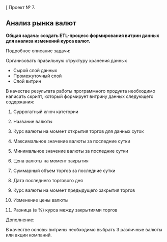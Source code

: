 [ Проект № 7.

## Анализ рынка валют

**Общая задача: создать ETL-процесс формирования витрин данных для анализа изменений курса валют.**

Подробное описание задачи:

Организовать правильную структуру хранения данных
 *   Сырой слой данных
 *   Промежуточный слой
 *   Слой витрин

В качестве результата работы программного продукта необходимо написать скрипт, который формирует витрину данных следующего содержания:

1. Суррогатный ключ категории

2. Название валюты

3. Курс валюты на момент открытия торгов для данных суток

4. Максимальное значение валюты за последние сутки

5. Минимальное значение валюты за последние сутки

6. Цена валюты на момент закрытия

7. Суммарный объем торгов за последние сутки

8. Дата последнего торгового дня

9. Курс валюты на момент предыдущего закрытия торгов

10. Изменение цены валюты

11. Разница (в %) курса между закрытиями торгов



Дополнение:

В качестве основы витрины необходимо выбрать 3 различные валюты или акции компаний.